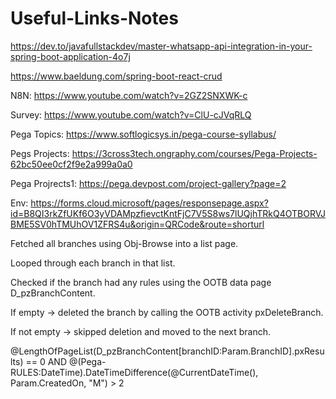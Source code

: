 # Useful-Links-Notes

https://dev.to/javafullstackdev/master-whatsapp-api-integration-in-your-spring-boot-application-4o7j

https://www.baeldung.com/spring-boot-react-crud

N8N: https://www.youtube.com/watch?v=2GZ2SNXWK-c

Survey: https://www.youtube.com/watch?v=ClU-cJVqRLQ

Pega Topics: https://www.softlogicsys.in/pega-course-syllabus/

Pegs Projects: https://3cross3tech.ongraphy.com/courses/Pega-Projects-62bc50ee0cf2f9e2a999a0a0

Pega Projrects1: https://pega.devpost.com/project-gallery?page=2

Env: https://forms.cloud.microsoft/pages/responsepage.aspx?id=B8QI3rkZfUKf6O3yVDAMpzfievctKntFjC7V5S8ws7lUQjhTRkQ4OTBORVJBME5SV0hTMUhOV1ZFRS4u&origin=QRCode&route=shorturl


Fetched all branches using Obj-Browse into a list page.

Looped through each branch in that list.

Checked if the branch had any rules using the OOTB data page D_pzBranchContent.

If empty → deleted the branch by calling the OOTB activity pxDeleteBranch.

If not empty → skipped deletion and moved to the next branch.

@LengthOfPageList(D_pzBranchContent[branchID:Param.BranchID].pxResults) == 0
AND
@(Pega-RULES:DateTime).DateTimeDifference(@CurrentDateTime(), Param.CreatedOn, "M") > 2

